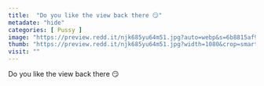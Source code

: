 ```yaml
---
title:  "Do you like the view back there 😏"
metadate: "hide"
categories: [ Pussy ]
image: "https://preview.redd.it/njk685yu64m51.jpg?auto=webp&s=6b8815af941afc5aba540859d49939c0da023be3"
thumb: "https://preview.redd.it/njk685yu64m51.jpg?width=1080&crop=smart&auto=webp&s=db67f8134eeb6a729cb1ee872ff93ac0ecf243da"
visit: ""
---
```

Do you like the view back there 😏
